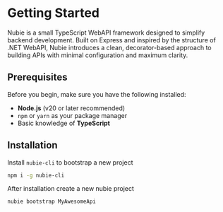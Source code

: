 # Getting Started

Nubie is a small TypeScript WebAPI framework designed to simplify backend development.
Built on Express and inspired by the structure of .NET WebAPI, Nubie introduces a clean, decorator-based approach to building APIs with minimal configuration and maximum clarity.

## Prerequisites

Before you begin, make sure you have the following installed:

- **Node.js** (v20 or later recommended)
- `npm` or `yarn` as your package manager
- Basic knowledge of **TypeScript**

## Installation
Install `nubie-cli` to bootstrap a new project

```bash
npm i -g nubie-cli
```

After installation create a new nubie project
```bash
nubie bootstrap MyAwesomeApi
```
